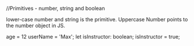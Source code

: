 //Primitives - number, string and boolean

lower-case number and string is the primitive. Uppercase Number points to the number object in JS.

age = 12
userName = 'Max';
let isInstructor: boolean;
isInstructor = true;